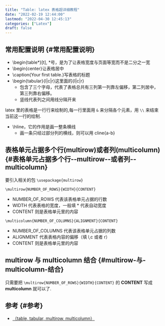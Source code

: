 ```yaml
---
title: "Table: latex 表格超详细教程"
date: "2022-02-19 12:44:00"
lastmod: "2022-04-30 12:45:13"
categories: ["Latex"]
draft: false
---
```


## 常用配置说明 {#常用配置说明}

-   \begin{table\*}[t], \*号，是为了让表格宽度与页面等宽而不是二分之一宽
-   \begin{center}让表格居中
-   \caption{Your first table.}写表格的标题
-   \begin{tabular}{l|c|r}这里面的{l|c|r}
    -   包含了三个字母，代表了表格总共有三列第一列靠左偏移，第二列居中，第三列靠右偏移。
    -   竖线代表列之间用线分隔开来

latex 里的表格是一行行来绘制的,每一行里面用 `&` 来分隔各个元素，用 `\\` 来结束当前这一行的绘制.

-   \hline，它的作用是画一整条横线
    -   画一条只经过部分列的横线，则可以用 cline{a-b}


## 表格单元占据多个行(multirow)或者列(multicolumn) {#表格单元占据多个行--multirow--或者列--multicolumn}

要引入相关的包 `\usepackage{multirow}`

`\multirow{NUMBER_OF_ROWS}{WIDTH}{CONTENT}`

-   NUMBER_OF_ROWS 代表该表格单元占据的行数
-   WIDTH 代表表格的宽度，一般填 \* 代表自动宽度
-   CONTENT 则是表格单元里的内容

`\multicolumn{NUMBER_OF_COLUMNS}{ALIGNMENT}{CONTENT}`

-   NUMBER_OF_COLUMNS 代表该表格单元占据的列数
-   ALIGNMENT 代表表格内容的偏移（填 l,c 或者 r）
-   CONTENT 则是表格单元里的内容


## multirow 与 multicolumn 结合 {#multirow-与-multicolumn-结合}

只需要把 `\multirow{NUMBER_OF_ROWS}{WIDTH}{CONTENT}` 的 **CONTENT** 写成 **multicolumn** 就可以了.


## 参考 {#参考}

-   [（table, tabular, multirow, multicolumn）](https://blog.csdn.net/weixin_41519463/article/details/103737464)